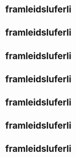 # framleidsluferli
# framleidsluferli
# framleidsluferli
# framleidsluferli
# framleidsluferli
# framleidsluferli
# framleidsluferli
